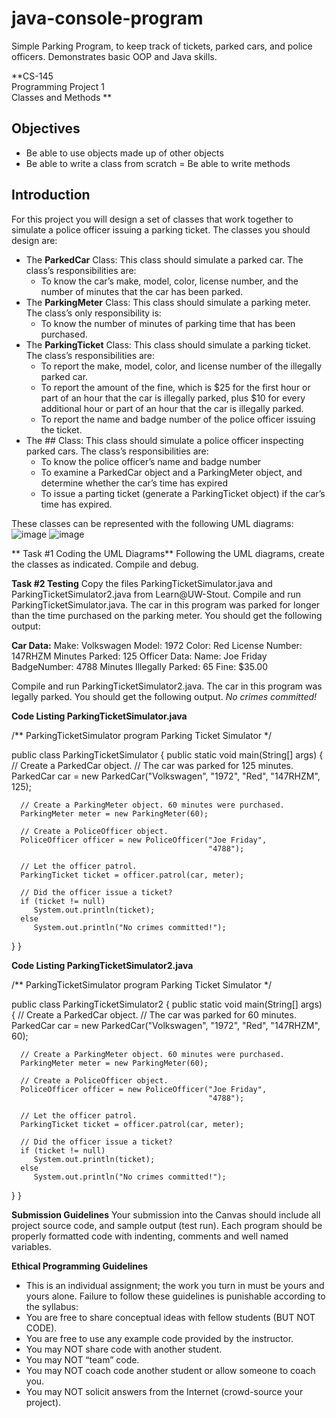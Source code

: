 # java-console-program  
Simple Parking Program, to keep track of tickets, parked cars, and police officers. Demonstrates basic OOP and Java skills.  

**CS-145  
Programming Project 1  
Classes and Methods  **

## Objectives  
- Be able to use objects made up of other objects
- Be able to write a class from scratch
= Be able to write methods

## Introduction  
For this project you will design a set of classes that work together to simulate a police officer issuing a parking ticket.  The classes you should design are:  
- The **ParkedCar** Class:  This class should simulate a parked car.  The class’s responsibilities are:
  - To know the car’s make, model, color, license number, and the number of minutes that the car has been parked.
- The **ParkingMeter** Class:  This class should simulate a parking meter.  The class’s only responsibility is:
  - To know the number of minutes of parking time that has been purchased.
- The **ParkingTicket** Class:  This class should simulate a parking ticket.  The class’s responsibilities are:
  - To report the make, model, color, and license number of the illegally parked car.
  - To report the amount of the fine, which is $25 for the first hour or part of an hour that the car is illegally parked, plus $10 for every additional hour or part of an hour that the car is illegally parked.
  - To report the name and badge number of the police officer issuing the ticket.
- The ## Class:  This class should simulate a police officer inspecting parked cars.  The class’s responsibilities are:
  - To know the police officer’s name and badge number
  - To examine a ParkedCar object and a ParkingMeter object, and determine whether the car’s time has expired
  - To issue a parting ticket (generate a ParkingTicket object) if the car’s time has expired.


These classes can be represented with the following UML diagrams:
![image](https://user-images.githubusercontent.com/24593916/143726261-e74e3494-8726-4a01-a842-5bf53d3bdb49.png)
![image](https://user-images.githubusercontent.com/24593916/143726268-e5b86bf8-d9d5-46dc-93f0-9d3741e877f4.png)

**
Task #1 Coding the UML Diagrams**
Following the UML diagrams, create the classes as indicated.  Compile and debug.  

**Task #2 Testing**
Copy the files ParkingTicketSimulator.java and ParkingTicketSimulator2.java from Learn@UW-Stout.  Compile and run ParkingTicketSimulator.java.  The car in this program was parked for longer than the time purchased on the parking meter.  You should get the following output:

  **Car Data:**
  Make: Volkswagen
  Model: 1972
  Color: Red
  License Number: 147RHZM
  Minutes Parked: 125
  Officer Data:
  Name: Joe Friday
  BadgeNumber: 4788
  Minutes Illegally Parked: 65
  Fine: $35.00

Compile and run ParkingTicketSimulator2.java.  The car in this program was legally parked.  You should get the following output.
_No crimes committed!_

**Code Listing ParkingTicketSimulator.java**

/**
   ParkingTicketSimulator program
   Parking Ticket Simulator
*/

public class ParkingTicketSimulator
{
   public static void main(String[] args)
   {
      // Create a ParkedCar object.
      // The car was parked for 125 minutes.
      ParkedCar car = new ParkedCar("Volkswagen", "1972", "Red",
                                    "147RHZM", 125);
      
      // Create a ParkingMeter object. 60 minutes were purchased.
      ParkingMeter meter = new ParkingMeter(60);
      
      // Create a PoliceOfficer object.
      PoliceOfficer officer = new PoliceOfficer("Joe Friday",
                                                "4788");
                                                
      // Let the officer patrol.
      ParkingTicket ticket = officer.patrol(car, meter);
      
      // Did the officer issue a ticket?
      if (ticket != null)
         System.out.println(ticket);
      else
         System.out.println("No crimes committed!");
   }
}

**Code Listing ParkingTicketSimulator2.java**

/**
   ParkingTicketSimulator program
   Parking Ticket Simulator
*/

public class ParkingTicketSimulator2
{
   public static void main(String[] args)
   {
      // Create a ParkedCar object.
      // The car was parked for 60 minutes.
      ParkedCar car = new ParkedCar("Volkswagen", "1972", "Red",
                                    "147RHZM", 60);
      
      // Create a ParkingMeter object. 60 minutes were purchased.
      ParkingMeter meter = new ParkingMeter(60);
      
      // Create a PoliceOfficer object.
      PoliceOfficer officer = new PoliceOfficer("Joe Friday",
                                                "4788");
                                                
      // Let the officer patrol.
      ParkingTicket ticket = officer.patrol(car, meter);
      
      // Did the officer issue a ticket?
      if (ticket != null)
         System.out.println(ticket);
      else
         System.out.println("No crimes committed!");
   }
}

**Submission Guidelines**
Your submission into the Canvas should include all project source code, and sample output (test run).  Each program should be properly formatted code with indenting, comments and well named variables. 

**Ethical Programming Guidelines**
- This is an individual assignment; the work you turn in must be yours and yours alone.  Failure to follow these guidelines is punishable according to the syllabus:
- You are free to share conceptual ideas with fellow students (BUT NOT CODE).
- You are free to use any example code provided by the instructor.
- You may NOT share code with another student.
- You may NOT “team” code.
- You may NOT coach code another student or allow someone to coach you.
- You may NOT solicit answers from the Internet (crowd-source your project).

